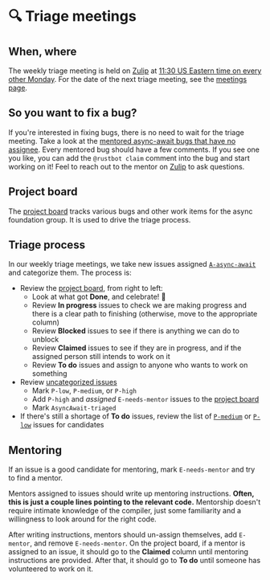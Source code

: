 # 🔍 Triage meetings

## When, where

The weekly triage meeting is held on [Zulip] at [11:30 US Eastern time on every other Monday][everytimezone].
For the date of the next triage meeting, see the [meetings page].

[meetings page]: ./meetings.md
[everytimezone]: https://everytimezone.com/s/c3abbec9
[Zulip]: ./welcome.md#zulip

## So you want to fix a bug?

If you're interested in fixing bugs, there is no need to wait for the triage meeting.
Take a look at the [mentored async-await bugs that have no assignee][bugs].
Every mentored bug should have a few comments.
If you see one you like, you can add the `@rustbot claim` comment into the bug and start working on it!
Feel to reach out to the mentor on [Zulip] to ask questions.

[bugs]: https://github.com/rust-lang/rust/issues?q=is%3Aopen+label%3AE-mentor+label%3AA-async-await+no%3Aassignee

## Project board

The [project board] tracks various bugs and other work items for the async foundation group.
It is used to drive the triage process.

[project board]: https://github.com/orgs/rust-lang/projects/2

## Triage process

In our weekly triage meetings, we take new issues assigned [`A-async-await`] and categorize them.
The process is:

- Review the [project board], from right to left:
  - Look at what got **Done**, and celebrate! :tada:
  - Review **In progress** issues to check we are making progress and there is a clear path to finishing (otherwise, move to the appropriate column)
  - Review **Blocked** issues to see if there is anything we can do to unblock
  - Review **Claimed** issues to see if they are in progress, and if the assigned person still intends to work on it
  - Review **To do** issues and assign to anyone who wants to work on something
- Review [uncategorized issues]
  - Mark `P-low`, `P-medium`, or `P-high`
  - Add `P-high` and _assigned_ `E-needs-mentor` issues to the [project board]
  - Mark `AsyncAwait-triaged`
- If there's still a shortage of **To do** issues, review the list of [`P-medium`] or [`P-low`] issues for candidates

## Mentoring

If an issue is a good candidate for mentoring, mark `E-needs-mentor` and try to find a mentor.

Mentors assigned to issues should write up mentoring instructions.
**Often, this is just a couple lines pointing to the relevant code.**
Mentorship doesn't require intimate knowledge of the compiler, just some familiarity and a willingness to look around for the right code.

After writing instructions, mentors should un-assign themselves, add `E-mentor`, and remove `E-needs-mentor`.
On the project board, if a mentor is assigned to an issue, it should go to the **Claimed** column until mentoring instructions are provided.
After that, it should go to **To do** until someone has volunteered to work on it.

[`A-async-await`]: https://github.com/rust-lang/rust/labels/A-async-await
[uncategorized issues]: https://github.com/search?q=org%3Arust-lang+is%3Aissue+label%3AA-async-await+is%3Aopen+-label%3AAsyncAwait-Triaged&type=Issues
[`P-medium`]: https://github.com/search?q=org%3Arust-lang+is%3Aissue+label%3AAsyncAwait-Triaged+label%3AP-medium+is%3Aopen&type=Issues
[`P-low`]: https://github.com/search?q=org%3Arust-lang+is%3Aissue+label%3AAsyncAwait-Triaged+label%3AP-low+is%3Aopen&type=Issues
